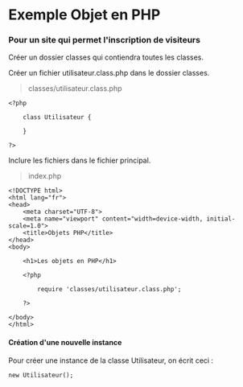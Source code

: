 # Exemple Objet en PHP

### Pour un site qui permet l'inscription de visiteurs

Créer un dossier classes qui contiendra toutes les classes.

Créer un fichier utilisateur.class.php dans le dossier classes.

> classes/utilisateur.class.php
```
<?php

    class Utilisateur {
        
    }

?>
```

Inclure les fichiers dans le fichier principal.

> index.php
```
<!DOCTYPE html>
<html lang="fr">
<head>
    <meta charset="UTF-8">
    <meta name="viewport" content="width=device-width, initial-scale=1.0">
    <title>Objets PHP</title>
</head>
<body>
    
    <h1>Les objets en PHP</h1>

    <?php

        require 'classes/utilisateur.class.php';

    ?>

</body>
</html>
```

#### Création d'une nouvelle instance

Pour créer une instance de la classe Utilisateur, on écrit ceci :
```
new Utilisateur();
```



